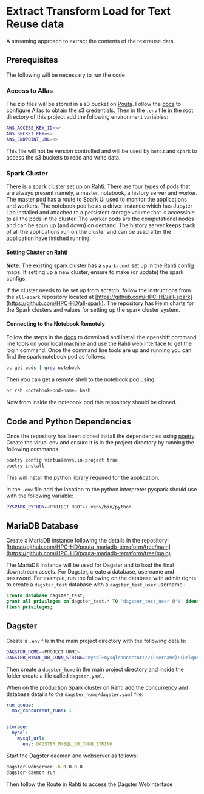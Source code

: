 # Extract Transform Load for Text Reuse data

A streaming approach to extract the contents of the textreuse data. 

## Prerequisites 

The following will be necessary to run the code

### Access to Allas

The zip files will be stored in a s3 bucket on [Pouta](pouta.csc.fi). Follow the [docs](https://docs.csc.fi/data/Allas/using_allas/s3_client/) to configure Allas to obtain the s3 credentials. Then in the `.env` file in the root directory of this project add the following environment variables:

```bash
AWS_ACCESS_KEY_ID=<>
AWS_SECRET_KEY=<>
AWS_ENDPOINT_URL=<>
```

This file will not be version controlled and will be used by `boto3` and `spark` to access the s3 buckets to read and write data.

### Spark Cluster

There is a spark cluster set up on [Rahti](https://docs.csc.fi/apps/spark/). There are four types of pods that are always present namely, a master, notebook, a history server and worker. The master pod has a route to Spark UI used to monitor the applications and workers. The notebook pod hosts a driver instance which has Jupyter Lab installed and attached to a persistent storage volume that is accessible to all the pods in the cluster. The worker pods are the computational nodes and can be spun up (and down) on demand. The history server keeps track of all the applications run on the cluster and can be used after the application have finished running.

#### Setting Cluster on Rahti 

**Note**: The existing spark cluster has a `spark-conf` set up in the Rahti config maps. If setting up a new cluster, ensure to make (or update) the spark configs.

If the cluster needs to be set up from scratch, follow the instructions from the `all-spark` repository located at [https://github.com/HPC-HD/all-spark](https://github.com/HPC-HD/all-spark). The repository has Helm charts for the Spark clusters and values for setting up the spark cluster system.

#### Connecting to the Notebook Remotely

Follow the steps in the [docs](https://docs.csc.fi/cloud/rahti/usage/cli/#the-command-line-tools-page-in-the-openshift-web-ui) to download and install the openshift command line tools on your local machine and use the Rahti web interface to get the login command. Once the command line tools are up and running you can find the spark notebook pod as follows:

```bash
oc get pods | grep notebook
```

Then you can get a remote shell to the notebook pod using:

```bash
oc rsh <notebook-pod-name> bash
```

Now from inside the notebook pod this repository should be cloned.

## Code and Python Dependencies

Once the repository has been cloned install the dependencies using [poetry](https://python-poetry.org). Create the virual env and ensure it is in the project directory by running the following commands

```bash
poetry config virtualenvs.in-project true
poetry install
```

This will install the python library required for the application.

In the `.env` file add the location to the python interpreter pyspark should use with the following variable:

```bash
PYSPARK_PYTHON=<PROJECT ROOT>/.venv/bin/python
```

## MariaDB Database

Create a MariaDB instance following the details in the repository: [https://github.com/HPC-HD/pouta-mariadb-terraform/tree/main](https://github.com/HPC-HD/pouta-mariadb-terraform/tree/main).


The MariaDB instance will be used for Dagster and to load the final downstream assets.
For Dagster, create a database, username and password. For example, run the following on the database with admin rights to create a `dagster_test` database with a `dagster_test_user` username :

```sql
create database dagster_test;
grant all privileges on dagster_test.* TO 'dagster_test_user'@'%' identified by '<password>';
flush privileges;
```

## Dagster

Create a `.env` file in the main project directory with the following details:

```bash
DAGSTER_HOME=<PROJECT HOME>
DAGSTER_MYSQL_DB_CONN_STRING="mysql+mysqlconnector://{username}:{urlquote(password)}@{hostname}:{port}/{db_name}?charset=utf8mb4&collation=utf8mb4_general_ci"
```

Then create a `dagster_home` in the main project directory and inside the folder create a file called `dagster.yaml`.

When on the production Spark cluster on Rahti add the concurrency and database details to the `dagster_home/dagster.yaml` file:

```yaml
run_queue:
  max_concurrent_runs: 1


storage:
  mysql:
    mysql_url: 
      env: DAGSTER_MYSQL_DB_CONN_STRING
```


Start the Dagster daemon and webserver as follows:

```bash
dagster-webserver -h 0.0.0.0
dagster-daemon run
```

Then follow the Route in Rahti to access the Dagster WebInterface